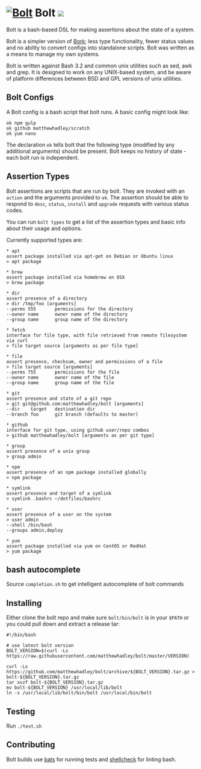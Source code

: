 # [![Bolt](https://raw.githubusercontent.com/matthewhadley/bolt/master/assets/bolt-64.png)](https://github.com/matthewhadley/bolt) Bolt [![](https://travis-ci.org/matthewhadley/bolt.svg)](https://travis-ci.org/matthewhadley/bolt)

Bolt is a bash-based DSL for making assertions about the state of a system.

Bolt is a simpler version of [Bork](https://github.com/mattly/bork); less type functionality, fewer status values and no ability to convert configs into standalone scripts. Bolt was written as a means to manage my own systems.

Bolt is written against Bash 3.2 and common unix utilities such as sed, awk and grep. It is designed to work on any UNIX-based system, and be aware of platform differences between BSD and GPL versions of unix utilities.


## Bolt Configs

A Bolt config is a bash script that bolt runs. A basic config might look like:

```
ok npm gulp
ok github matthewhadley/scratch
ok yum nano
```

The declaration `ok` tells bolt that the following type (modified by any additional arguments) should be present. Bolt keeps no history of state - each bolt run is independent.


## Assertion Types

Bolt assertions are scripts that are run by bolt. They are invoked with an `action` and the arguments provided to `ok`. The assertion should be able to respond to `desc`, `status`, `install` and `upgrade` requests with various status codes.

You can run `bolt types` to get a list of the assertion types and basic info about their usage and options.

Currently supported types are:

```
* apt
assert package installed via apt-get on Debian or Ubuntu linux
> apt package

* brew
assert package installed via homebrew on OSX
> brew package

* dir
assert presence of a directory
> dir /tmp/foo [arguments]
--perms 555       permissions for the directory
--owner name      owner name of the directory
--group name      group name of the directory

* fetch
interface for file type, with file retrieved from remote filesystem via curl
> file target source [arguments as per file type]

* file
assert presence, checksum, owner and permissions of a file
> file target source [arguments]
--perms 755       permissions for the file
--owner name      owner name of the file
--group name      group name of the file

* git
assert presence and state of a git repo
> git git@github.com:matthewhadley/bolt [arguments]
--dir    target   destination dir
--branch foo      git branch (defaults to master)

* github
interface for git type, using github user/repo combos
> github matthewhadley/bolt [arguments as per git type]

* group
assert presence of a unix group
> group admin

* npm
assert presence of an npm package installed globally
> npm package

* symlink
assert presence and target of a symlink
> symlink .bashrc ~/dotfiles/bashrc

* user
assert presence of a user on the system
> user admin
--shell /bin/bash
--groups admin,deploy

* yum
assert package installed via yum on CentOS or RedHat
> yum package
```

## bash autocomplete

Source `completion.sh` to get intelligent autocomplete of bolt commands


## Installing

Either clone the bolt repo and make sure `bolt/bin/bolt` is in your `$PATH` or you
could pull down and extract a release tar:

```
#!/bin/bash

# use latest bolt version
BOLT_VERSION=$(curl -Ls https://raw.githubusercontent.com/matthewhadley/bolt/master/VERSION)

curl -Ls https://github.com/matthewhadley/bolt/archive/${BOLT_VERSION}.tar.gz > bolt-${BOLT_VERSION}.tar.gz
tar xvzf bolt-${BOLT_VERSION}.tar.gz
mv bolt-${BOLT_VERSION} /usr/local/lib/bolt
ln -s /usr/local/lib/bolt/bin/bolt /usr/local/bin/bolt

```

## Testing

Run `./test.sh`


## Contributing

Bolt builds use [bats](https://github.com/sstephenson/bats) for running tests and
[shellcheck](https://github.com/koalaman/shellcheck) for linting bash.
